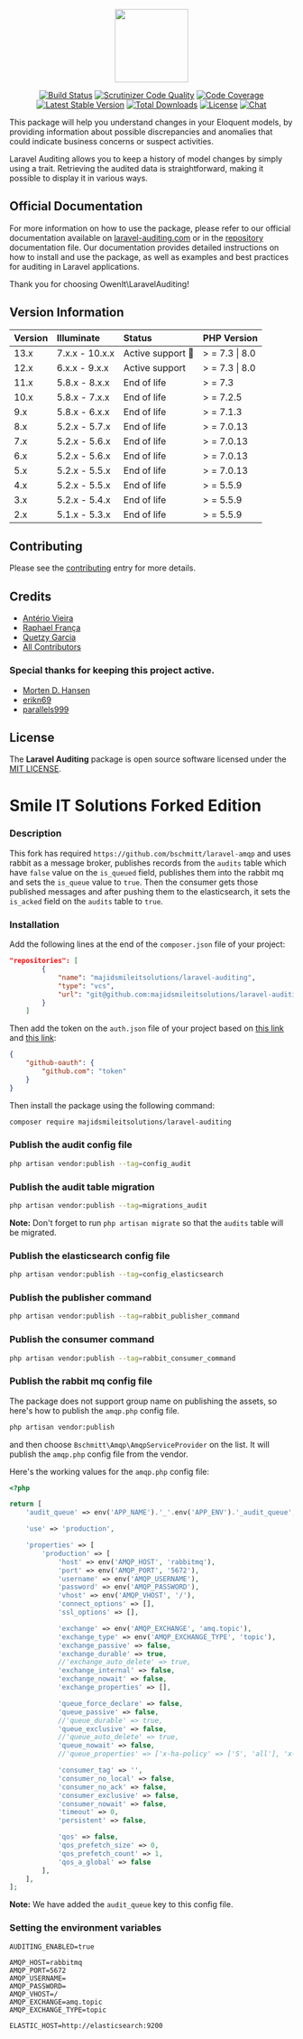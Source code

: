 <p align="center">
    <a href="http://laravel-auditing.com" target="_blank"><img width="130" src="https://laravel-auditing.com/logo.svg#v2"></a>
</p>

<p align="center">
    <a href="https://scrutinizer-ci.com/g/owen-it/laravel-auditing/build-status/master"><img src="https://scrutinizer-ci.com/g/owen-it/laravel-auditing/badges/build.png?b=master" alt="Build Status"></a>
    <a href="https://scrutinizer-ci.com/g/owen-it/laravel-auditing/build-status/master"><img src="https://scrutinizer-ci.com/g/owen-it/laravel-auditing/badges/quality-score.png?b=master" title="Scrutinizer Code Quality"></a>
    <a href="https://scrutinizer-ci.com/g/owen-it/laravel-auditing/build-status/master"><img src="https://scrutinizer-ci.com/g/owen-it/laravel-auditing/badges/coverage.png?b=master" alt="Code Coverage"></a>
    <a href="https://packagist.org/packages/owen-it/laravel-auditing"><img src="https://poser.pugx.org/owen-it/laravel-auditing/v/stable.svg" alt="Latest Stable Version"></a>
    <a href="https://packagist.org/packages/owen-it/laravel-auditing"><img src="https://poser.pugx.org/owen-it/laravel-auditing/d/total.svg" alt="Total Downloads"></a>
    <a href="https://packagist.org/packages/owen-it/laravel-auditing"><img src="https://poser.pugx.org/owen-it/laravel-auditing/license.svg" alt="License"></a>
    <a href="https://discord.gg/csD9ysg"><img src="https://img.shields.io/badge/chat-on%20discord-7289DA.svg" alt="Chat"></a>
</p>

This package will help you understand changes in your Eloquent models, by providing information about possible discrepancies and anomalies that could indicate business concerns or suspect activities. 

Laravel Auditing allows you to keep a history of model changes by simply using a trait. Retrieving the audited data is straightforward, making it possible to display it in various ways.

## Official Documentation

For more information on how to use the package, please refer to our official documentation available on [laravel-auditing.com](https://laravel-auditing.com) or in the [repository](https://github.com/owen-it/laravel-auditing-doc/blob/main/documentation.md) documentation file. Our documentation provides detailed instructions on how to install and use the package, as well as examples and best practices for auditing in Laravel applications.

Thank you for choosing OwenIt\LaravelAuditing!

## Version Information

Version   | Illuminate     | Status                  | PHP Version
:----------|:---------------|:------------------------|:------------
13.x      | 7.x.x - 10.x.x | Active support :rocket: | > = 7.3 \| 8.0
12.x      | 6.x.x - 9.x.x | Active support          | > = 7.3 \| 8.0
11.x      | 5.8.x - 8.x.x | End of life             | > = 7.3
10.x      | 5.8.x - 7.x.x | End of life             | > = 7.2.5
9.x       | 5.8.x - 6.x.x | End of life             | > = 7.1.3
8.x       | 5.2.x - 5.7.x | End of life             | > = 7.0.13
7.x       | 5.2.x - 5.6.x | End of life             | > = 7.0.13
6.x       | 5.2.x - 5.6.x | End of life             | > = 7.0.13
5.x       | 5.2.x - 5.5.x | End of life             | > = 7.0.13
4.x       | 5.2.x - 5.5.x | End of life             | > = 5.5.9
3.x       | 5.2.x - 5.4.x | End of life             | > = 5.5.9
2.x       | 5.1.x - 5.3.x | End of life             | > = 5.5.9

## Contributing
Please see the [contributing](http://laravel-auditing.com/docs/master/contributing) entry for more details.

## Credits
- [Antério Vieira](https://github.com/anteriovieira)
- [Raphael França](https://github.com/raphaelfranca)
- [Quetzy Garcia](https://github.com/quetzyg)
- [All Contributors](https://github.com/owen-it/laravel-auditing/graphs/contributors)

### Special thanks for keeping this project active.
- [Morten D. Hansen](https://github.com/MortenDHansen)
- [erikn69](https://github.com/erikn69)
- [parallels999](https://github.com/parallels999)

## License
The **Laravel Auditing** package is open source software licensed under the [MIT LICENSE](LICENSE.md).

# Smile IT Solutions Forked Edition

### Description
This fork has required `https://github.com/bschmitt/laravel-amqp` and uses rabbit as a message broker, publishes records
from the `audits` table which have `false` value on the `is_queued` field, publishes them into the rabbit mq and sets 
the `is_queue` value to `true`. Then the consumer gets those published messages and after pushing them to the
elasticsearch, it sets the `is_acked` field on the `audits` table to `true`.

### Installation
Add the following lines at the end of the `composer.json` file of your project:
```json
"repositories": [
        {
            "name": "majidsmileitsolutions/laravel-auditing",
            "type": "vcs",
            "url": "git@github.com:majidsmileitsolutions/laravel-auditing.git"
        }
    ]
```

Then add the token on the `auth.json` file of your project based on [this link](https://github.com/settings/tokens/new) and [this link](https://getcomposer.org/doc/articles/authentication-for-private-packages.md#github-oauth):
```json
{
    "github-oauth": {
        "github.com": "token"
    }
}
```

Then install the package using the following command:
```bash
composer require majidsmileitsolutions/laravel-auditing
```

### Publish the audit config file
```bash
php artisan vendor:publish --tag=config_audit
```
### Publish the audit table migration
```bash
php artisan vendor:publish --tag=migrations_audit
```
**Note:** Don't forget to run `php artisan migrate` so that the `audits` table will be migrated.
### Publish the elasticsearch config file
```bash
php artisan vendor:publish --tag=config_elasticsearch
```

### Publish the publisher command
```bash
php artisan vendor:publish --tag=rabbit_publisher_command
```

### Publish the consumer command
```bash
php artisan vendor:publish --tag=rabbit_consumer_command
```

### Publish the rabbit mq config file
The package does not support group name on publishing the assets, so here's how to publish the `amqp.php` config file.
```bash
php artisan vendor:publish
```
and then choose `Bschmitt\Amqp\AmqpServiceProvider` on the list. It will publish the `amqp.php` config file from the
vendor.

Here's the working values for the `amqp.php` config file:
```php
<?php

return [
    'audit_queue' => env('APP_NAME').'_'.env('APP_ENV').'_audit_queue',

    'use' => 'production',

    'properties' => [
        'production' => [
            'host' => env('AMQP_HOST', 'rabbitmq'),
            'port' => env('AMQP_PORT', '5672'),
            'username' => env('AMQP_USERNAME'),
            'password' => env('AMQP_PASSWORD'),
            'vhost' => env('AMQP_VHOST', '/'),
            'connect_options' => [],
            'ssl_options' => [],

            'exchange' => env('AMQP_EXCHANGE', 'amq.topic'),
            'exchange_type' => env('AMQP_EXCHANGE_TYPE', 'topic'),
            'exchange_passive' => false,
            'exchange_durable' => true,
            //'exchange_auto_delete' => true,
            'exchange_internal' => false,
            'exchange_nowait' => false,
            'exchange_properties' => [],

            'queue_force_declare' => false,
            'queue_passive' => false,
            //'queue_durable' => true,
            'queue_exclusive' => false,
            //'queue_auto_delete' => true,
            'queue_nowait' => false,
            //'queue_properties' => ['x-ha-policy' => ['S', 'all'], 'x-message-ttl' => ['I', '864000000'], 'x-queue-mode' => ['S', 'lazy']],

            'consumer_tag' => '',
            'consumer_no_local' => false,
            'consumer_no_ack' => false,
            'consumer_exclusive' => false,
            'consumer_nowait' => false,
            'timeout' => 0,
            'persistent' => false,

            'qos' => false,
            'qos_prefetch_size' => 0,
            'qos_prefetch_count' => 1,
            'qos_a_global' => false
        ],
    ],
];
```

**Note:** We have added the `audit_queue` key to this config file.

### Setting the environment variables
```dotenv
AUDITING_ENABLED=true

AMQP_HOST=rabbitmq
AMQP_PORT=5672
AMQP_USERNAME=
AMQP_PASSWORD=
AMQP_VHOST=/
AMQP_EXCHANGE=amq.topic
AMQP_EXCHANGE_TYPE=topic

ELASTIC_HOST=http://elasticsearch:9200
```
